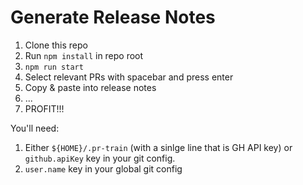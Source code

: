 # Generate Release Notes

1. Clone this repo
2. Run `npm install` in repo root
3. `npm run start`
4. Select relevant PRs with spacebar and press enter
5. Copy & paste into release notes
6. ...
7. PROFIT!!!

You'll need:
1. Either `${HOME}/.pr-train` (with a sinlge line that is GH API key)  or `github.apiKey` key in your git config.
2. `user.name` key in your global git config
